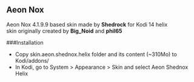## Aeon Nox 

Aeon Nox 4.1.9.9 based skin made by **Shedrock** for Kodi 14 helix  
skin originally created by **Big_Noid** and **phil65**

###Installation

* Copy skin.aeon.shednox.helix folder and its content (~310Mo) to Kodi/addons/
* In Kodi, go to System > Appearance > Skin and select Aeon Shednox Helix
